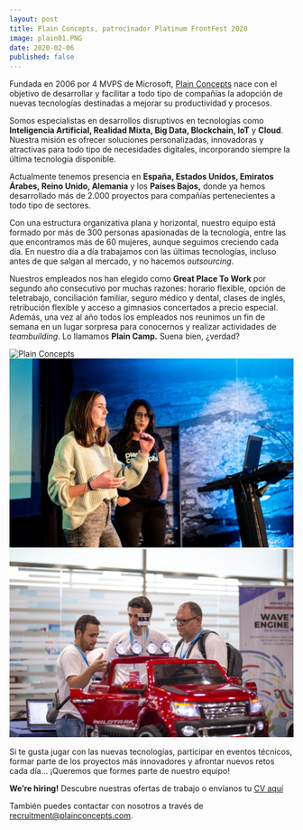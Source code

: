 ```yaml
---
layout: post
title: Plain Concepts, patrocinador Platinum FrontFest 2020
image: plain01.PNG
date: 2020-02-06
published: false
---
```


Fundada en 2006 por 4 MVPS de Microsoft, [Plain Concepts](http://www.plainconcepts.com) nace con el objetivo de desarrollar y facilitar a todo tipo de compañías la adopción de nuevas tecnologías destinadas a mejorar su productividad y procesos.

Somos especialistas en desarrollos disruptivos en tecnologías como **Inteligencia Artificial, Realidad Mixta, Big Data, Blockchain, IoT** y **Cloud**. Nuestra misión es ofrecer soluciones personalizadas, innovadoras y atractivas para todo tipo de necesidades digitales, incorporando siempre la última tecnología disponible. 

Actualmente tenemos presencia en **España, Estados Unidos, Emiratos Árabes, Reino Unido, Alemania** y los **Países Bajos,** donde ya hemos desarrollado más de 2.000 proyectos para compañías pertenecientes a todo tipo de sectores.

Con una estructura organizativa plana y horizontal, nuestro equipo está formado por más de 300 personas apasionadas de la tecnología, entre las que encontramos más de 60 mujeres, aunque seguimos creciendo cada día. En nuestro día a día trabajamos con las últimas tecnologías, incluso antes de que salgan al mercado, y no hacemos *outsourcing*. 

Nuestros empleados nos han elegido como **Great Place To Work** por segundo año consecutivo por muchas razones: horario flexible, opción de teletrabajo, conciliación familiar, seguro médico y dental, clases de inglés, retribución flexible y acceso a gimnasios concertados a precio especial. Además, una vez al año todos los empleados nos reunimos un fin de semana en un lugar sorpresa para conocernos y realizar actividades de *teambuilding*. Lo llamamos **Plain Camp.** Suena bien, ¿verdad? 

![Plain Concepts](assets/img/plain02.PNG "Teambuilding Plain Concepts")
![Plain Concepts](assets/img/plain03.PNG "Talk Plain Concepts")
![Plain Concepts](assets/img/plain04.PNG "Working Plain Concepts")

Si te gusta jugar con las nuevas tecnologías, participar en eventos técnicos, formar parte de los proyectos más innovadores y afrontar nuevos retos cada día… ¡Queremos que formes parte de nuestro equipo!

**We’re hiring!** Descubre nuestras ofertas de trabajo o envíanos tu [CV aquí](https://apply.workable.com/plainconcepts/)

También puedes contactar con nosotros a través de [recruitment@plainconcepts.com](mailto:recruitment@plainconcepts.com).